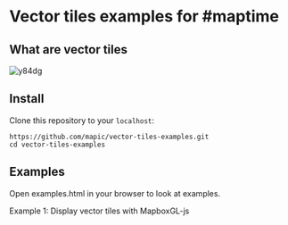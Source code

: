 # Vector tiles examples for #maptime

## What are vector tiles
![y84dg](https://cloud.githubusercontent.com/assets/2197944/22508210/459110fa-e889-11e6-984a-ea396fee9209.png)

## Install
Clone this repository to your `localhost`:
```
https://github.com/mapic/vector-tiles-examples.git
cd vector-tiles-examples
```



## Examples
Open examples.html in your browser to look at examples.


Example 1: Display vector tiles with MapboxGL-js
